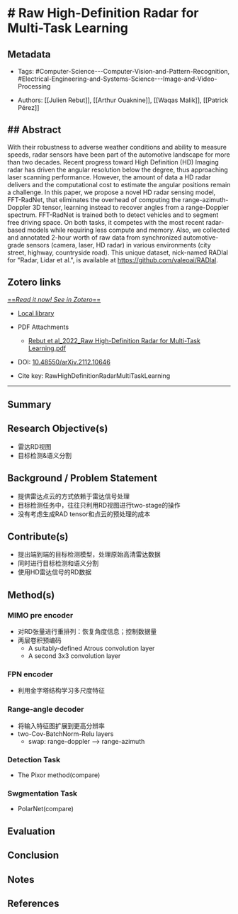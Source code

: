 # # Raw High-Definition Radar for Multi-Task Learning  

## Metadata

* Tags: #Computer-Science---Computer-Vision-and-Pattern-Recognition, #Electrical-Engineering-and-Systems-Science---Image-and-Video-Processing

* Authors: [[Julien Rebut]], [[Arthur Ouaknine]], [[Waqas Malik]], [[Patrick Pérez]]

## ## Abstract

With their robustness to adverse weather conditions and ability to measure speeds, radar sensors have been part of the automotive landscape for more than two decades. Recent progress toward High Definition (HD) Imaging radar has driven the angular resolution below the degree, thus approaching laser scanning performance. However, the amount of data a HD radar delivers and the computational cost to estimate the angular positions remain a challenge. In this paper, we propose a novel HD radar sensing model, FFT-RadNet, that eliminates the overhead of computing the range-azimuth-Doppler 3D tensor, learning instead to recover angles from a range-Doppler spectrum. FFT-RadNet is trained both to detect vehicles and to segment free driving space. On both tasks, it competes with the most recent radar-based models while requiring less compute and memory. Also, we collected and annotated 2-hour worth of raw data from synchronized automotive-grade sensors (camera, laser, HD radar) in various environments (city street, highway, countryside road). This unique dataset, nick-named RADIal for "Radar, Lidar et al.", is available at https://github.com/valeoai/RADIal.


## Zotero links
[==*Read it now! See in Zotero*==]()

* [Local library](zotero://select/items/1_59GZTDNR)

 * PDF Attachments
	- [Rebut et al_2022_Raw High-Definition Radar for Multi-Task Learning.pdf](zotero://open-pdf/library/items/2QE238MA)

* DOI: [10.48550/arXiv.2112.10646](https://doi.org/10.48550/arXiv.2112.10646)

* Cite key: RawHighDefinitionRadarMultiTaskLearning
 
***
## Summary

  
## Research Objective(s)
* 雷达RD视图
* 目标检测&语义分割

## Background / Problem Statement
* 提供雷达点云的方式依赖于雷达信号处理
* 目标检测任务中，往往只利用RD视图进行two-stage的操作
* 没有考虑生成RAD tensor和点云的预处理的成本


## Contribute(s)
* 提出端到端的目标检测模型，处理原始高清雷达数据
* 同时进行目标检测和语义分割
* 使用HD雷达信号的RD数据


## Method(s)
###  MIMO pre encoder
* 对RD张量进行重排列：恢复角度信息；控制数据量
* 两层卷积预编码
	* A suitably-defined Atrous convolution layer
	* A second 3x3 convolution layer

### FPN encoder
* 利用金字塔结构学习多尺度特征

### Range-angle decoder
* 将输入特征图扩展到更高分辨率
* two-Cov-BatchNorm-Relu layers
	* swap: range-doppler --> range-azimuth

### Detection Task
* The Pixor  method(compare)
### Swgmentation Task
* PolarNet(compare)
## Evaluation


## Conclusion


## Notes


## References
